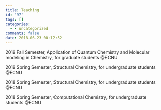 ```yaml
---
title: Teaching
id: '97'
tags: []
categories:
  - - uncategorized
comments: false
date: 2018-06-23 00:12:52
---
```


2019 Fall Semester, Application of Quantum Chemistry and Molecular modeling in Chemistry, for graduate students @ECNU

2019 Spring Semester, Structural Chemistry, for undergraduate students @ECNU

2018 Spring Semester, Structural Chemistry, for undergraduate students @ECNU

2018 Spring Semester, Computational Chemistry, for undergraduate students @ECNU